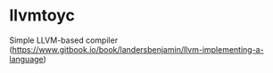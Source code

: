llvmtoyc
========

Simple LLVM-based compiler (https://www.gitbook.io/book/landersbenjamin/llvm-implementing-a-language)
